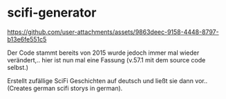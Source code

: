 # scifi-generator

https://github.com/user-attachments/assets/9863deec-9158-4448-8797-b13e6fe551c5

Der Code stammt bereits von 2015 wurde jedoch immer mal wieder verändert,.. hier ist nun mal eine Fassung (v.57.1 mit dem source code selbst.)

Erstellt zufällige SciFi Geschichten auf deutsch und ließt sie dann vor.. (Creates german scifi storys in german).
